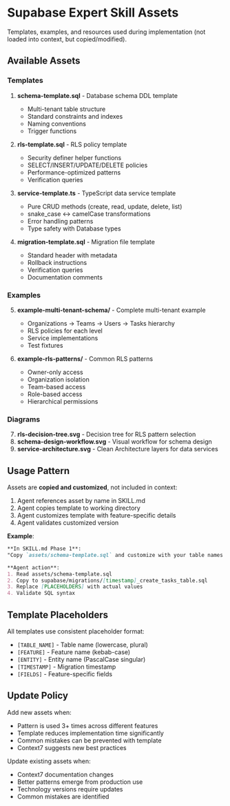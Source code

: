 # Supabase Expert Skill Assets

Templates, examples, and resources used during implementation (not loaded into context, but copied/modified).

## Available Assets

### Templates

1. **schema-template.sql** - Database schema DDL template
   - Multi-tenant table structure
   - Standard constraints and indexes
   - Naming conventions
   - Trigger functions

2. **rls-template.sql** - RLS policy template
   - Security definer helper functions
   - SELECT/INSERT/UPDATE/DELETE policies
   - Performance-optimized patterns
   - Verification queries

3. **service-template.ts** - TypeScript data service template
   - Pure CRUD methods (create, read, update, delete, list)
   - snake_case ↔ camelCase transformations
   - Error handling patterns
   - Type safety with Database types

4. **migration-template.sql** - Migration file template
   - Standard header with metadata
   - Rollback instructions
   - Verification queries
   - Documentation comments

### Examples

5. **example-multi-tenant-schema/** - Complete multi-tenant example
   - Organizations → Teams → Users → Tasks hierarchy
   - RLS policies for each level
   - Service implementations
   - Test fixtures

6. **example-rls-patterns/** - Common RLS patterns
   - Owner-only access
   - Organization isolation
   - Team-based access
   - Role-based access
   - Hierarchical permissions

### Diagrams

7. **rls-decision-tree.svg** - Decision tree for RLS pattern selection
8. **schema-design-workflow.svg** - Visual workflow for schema design
9. **service-architecture.svg** - Clean Architecture layers for data services

## Usage Pattern

Assets are **copied and customized**, not included in context:

1. Agent references asset by name in SKILL.md
2. Agent copies template to working directory
3. Agent customizes template with feature-specific details
4. Agent validates customized version

**Example**:
```markdown
**In SKILL.md Phase 1**:
"Copy `assets/schema-template.sql` and customize with your table names and fields"

**Agent action**:
1. Read assets/schema-template.sql
2. Copy to supabase/migrations/[timestamp]_create_tasks_table.sql
3. Replace [PLACEHOLDERS] with actual values
4. Validate SQL syntax
```

## Template Placeholders

All templates use consistent placeholder format:

- `[TABLE_NAME]` - Table name (lowercase, plural)
- `[FEATURE]` - Feature name (kebab-case)
- `[ENTITY]` - Entity name (PascalCase singular)
- `[TIMESTAMP]` - Migration timestamp
- `[FIELDS]` - Feature-specific fields

## Update Policy

Add new assets when:
- Pattern is used 3+ times across different features
- Template reduces implementation time significantly
- Common mistakes can be prevented with template
- Context7 suggests new best practices

Update existing assets when:
- Context7 documentation changes
- Better patterns emerge from production use
- Technology versions require updates
- Common mistakes are identified
